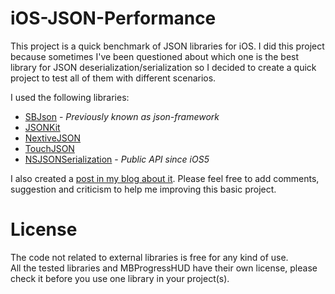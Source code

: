 iOS-JSON-Performance
====================

This project is a quick benchmark of JSON libraries for iOS.
I did this project because sometimes I've been questioned about which one is the best library for JSON deserialization/serialization so I decided to create a quick project to test all of them with different scenarios.

I used the following libraries:
- [SBJson](http://stig.github.com/json-framework) - *Previously known as json-framework*<br/>
- [JSONKit](https://github.com/johnezang/JSONKit)<br/>
- [NextiveJSON](https://github.com/nextive/NextiveJson)<br/>
- [TouchJSON](https://github.com/TouchCode/TouchJSON)<br/>
- [NSJSONSerialization](http://developer.apple.com/library/ios/#documentation/Foundation/Reference/NSJSONSerialization_Class/Reference/Reference.html) - *Public API since iOS5*

I also created a [post in my blog about it](http://bonto.ch/blog/2011/12/06/json-libraries-for-ios-comparison/). Please feel free to add comments, suggestion and criticism to help me improving this basic project.

License
====================

The code not related to external libraries is free for any kind of use.<br/>
All the tested libraries and MBProgressHUD have their own license, please check it before you use one library in your project(s).